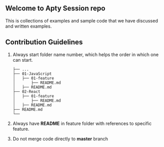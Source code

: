 ## Welcome to Apty Session repo

This is collections of examples and sample code that we have discussed and written examples. 

## Contribution Guidelines
1. Always start folder name number, which helps the order in which one can start. 
    ```
    ├── ...
    ├── 01-JavaScript                
    │   ├── 01-feature        
    │       ├── README.md   
    │   ├── README.md 
    ├── 02-React                
    │   ├── 01-feature        
    │       ├── README.md   
    │   ├── README.md 
    ├── README.md   
    └──
    ```
2. Always have **README** in feature folder with references to specific feature. 

3. Do not merge code directly to **master** branch
